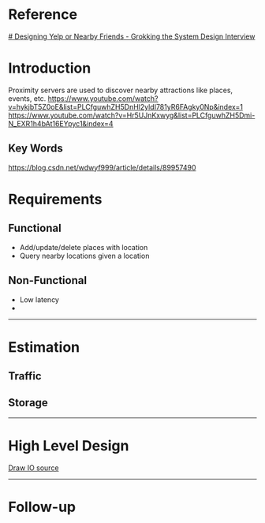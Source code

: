 # Reference

[# Designing Yelp or Nearby Friends - Grokking the System Design Interview](https://www.educative.io/courses/grokking-the-system-design-interview/B8rpM8E16LQ)

# Introduction
Proximity servers are used to discover nearby attractions like places, events, etc.
https://www.youtube.com/watch?v=hykjbT5Z0oE&list=PLCfguwhZH5DnHl2yldI781yR6FAgky0Np&index=1
https://www.youtube.com/watch?v=Hr5UJnKxwyg&list=PLCfguwhZH5Dmi-N_EXR1h4bAt16EYpyc1&index=4




## Key Words
https://blog.csdn.net/wdwyf999/article/details/89957490


# Requirements
## **Functional**
 - Add/update/delete places with location
 - Query nearby locations given a location

## **Non-Functional**
 - Low latency
 - 


---
# Estimation
## **Traffic**
## **Storage**
---
# High Level Design
[Draw IO source]()

---
# Follow-up


<!--stackedit_data:
eyJoaXN0b3J5IjpbLTEzMTgyMDQzOTcsLTE1MjM1NzY5OTMsLT
g0ODIyMzUwMl19
-->